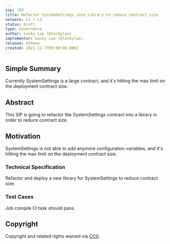 ```yaml
---
sip: 193
title: Refactor SystemSettings into Library to reduce contract size
network: L1 + L2
status: Draft
type: Governance
author: Lecky Lao (@leckylao)
implementor: Lecky Lao (@leckylao)
release: Alhena
created: 2021-12-7T00:00:00.000Z
---
```


## Simple Summary

Currently SystemSettings is a large contract, and it's hitting the max limit on the deployment contract size. 

## Abstract

This SIP is going to refactor the SystemSettings contract into a library in order to reduce contract size.

## Motivation

SystemSettings is not able to add anymore configuration variables, and it's hitting the max limit on the deployment contract size.

### Technical Specification

Refactor and deploy a new library for SystemSettings to reduce contract size.

### Test Cases

Job compile CI task should pass.

## Copyright

Copyright and related rights waived via [CC0](https://creativecommons.org/publicdomain/zero/1.0/).

